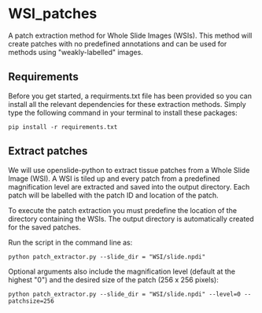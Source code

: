 # WSI_patches
A patch extraction method for Whole Slide Images (WSIs). This method will create patches with no predefined annotations and can be used for methods using "weakly-labelled" images. 

## Requirements
Before you get started, a requirments.txt file has been provided so you can install all the relevant dependencies for these extraction methods. Simply type the following command in your terminal to install these packages:
~~~
pip install -r requirements.txt
~~~

## Extract patches

We will use openslide-python to extract tissue patches from a Whole Slide Image (WSI). A WSI is tiled up and every patch from a predefined magnification level are extracted and saved into the output directory. Each patch will be labelled with the patch ID and location of the patch. 

To execute the patch extraction you must predefine the location of the directory containing the WSIs. The output directory is automatically created for the saved patches.

Run the script in the command line as:

~~~
python patch_extractor.py --slide_dir = "WSI/slide.npdi" 
~~~

Optional arguments also include the magnification level (default at the highest "0") and the desired size of the patch (256 x 256 pixels):
~~~
python patch_extractor.py --slide_dir = "WSI/slide.npdi" --level=0 --patchsize=256
~~~
